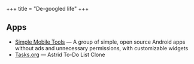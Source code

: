 +++
title = "De-googled life"
+++


## Apps

-   [Simple Mobile Tools](https://www.simplemobiletools.com/) — A group of simple, open source Android apps without ads and unnecessary permissions, with customizable widgets
-   [Tasks.org](https://tasks.org/) — Astrid To-Do List Clone

